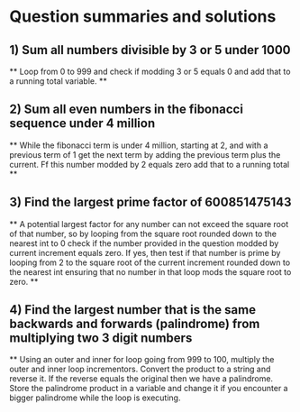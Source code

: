 # Question summaries and solutions

## 1) Sum all numbers divisible by 3 or 5 under 1000

** Loop from 0 to 999 and check if modding 3 or 5 equals 0 and add that to a running total variable. **

## 2) Sum all even numbers in the fibonacci sequence under 4 million

** While the fibonacci term is under 4 million, starting at 2, and with a previous term of 1 get the 
next term by adding the previous term plus the current. Ff this number modded by 2 equals zero add that to a 
running total **

## 3) Find the largest prime factor of 600851475143  

** A potential largest factor for any number can not exceed the square root of that number, so by looping
from the square root rounded down to the nearest int to 0 check if the number provided in the question 
modded by current increment equals zero. If yes, then test if that number is prime by looping from 2 
to the square root of the current increment rounded down to the nearest int ensuring that no number 
in that loop mods the square root to zero. **

## 4) Find the largest number that is the same backwards and forwards (palindrome) from multiplying two 3 digit numbers

** Using an outer and inner for loop going from 999 to 100, multiply the outer and inner loop incrementors. 
Convert the product to a string and reverse it. If the reverse equals the original then we have a palindrome.
Store the palindrome product in a variable and change it if you encounter a bigger palindrome while the loop 
is executing.
